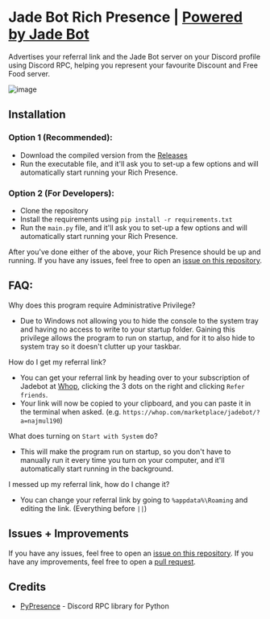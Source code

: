 # Jade Bot Rich Presence | [Powered by Jade Bot](https://discord.gg/jadebot)

Advertises your referral link and the Jade Bot server on your Discord profile using Discord RPC, helping you represent your favourite Discount and Free Food server.

![image](https://media.discordapp.net/attachments/918997350238797855/1188875783133995099/image.png?ex=659c1dda&is=6589a8da&hm=9e2f6fa31159f5fe38c2198ba2f143692a5df53cbd7e9c37ddcb0fbb480bf553&=&format=webp&quality=lossless&width=214&height=341)

## Installation

### Option 1 (Recommended):

-   Download the compiled version from the [Releases](https://github.com/Najmul190/Jade-Bot-Status/releases/tag/v1.0.0)
-   Run the executable file, and it'll ask you to set-up a few options and will automatically start running your Rich Presence.

### Option 2 (For Developers):

-   Clone the repository
-   Install the requirements using `pip install -r requirements.txt`
-   Run the `main.py` file, and it'll ask you to set-up a few options and will automatically start running your Rich Presence.

After you've done either of the above, your Rich Presence should be up and running. If you have any issues, feel free to open an [issue on this repository](https://github.com/Najmul190/Jade-Bot-Status/issues).

## FAQ:

Why does this program require Administrative Privilege?

- Due to Windows not allowing you to hide the console to the system tray and having no access to write to your startup folder. Gaining this privilege allows the program to run on startup, and for it to also hide to system tray so it doesn't clutter up your taskbar.

How do I get my referral link?

-   You can get your referral link by heading over to your subscription of Jadebot at [Whop](https://whop.com/orders/products/), clicking the 3 dots on the right and clicking `Refer friends`.
-   Your link will now be copied to your clipboard, and you can paste it in the terminal when asked. (e.g. `https://whop.com/marketplace/jadebot/?a=najmul190`)

What does turning on `Start with System` do?

-   This will make the program run on startup, so you don't have to manually run it every time you turn on your computer, and it'll automatically start running in the background.

I messed up my referral link, how do I change it?

-   You can change your referral link by going to `%appdata%\Roaming` and editing the link. (Everything before `||`)

## Issues + Improvements

If you have any issues, feel free to open an [issue on this repository](../../issues).
If you have any improvements, feel free to open a [pull request](../../pulls).

## Credits

-   [PyPresence](https://github.com/qwertyquerty/pypresence/) - Discord RPC library for Python
